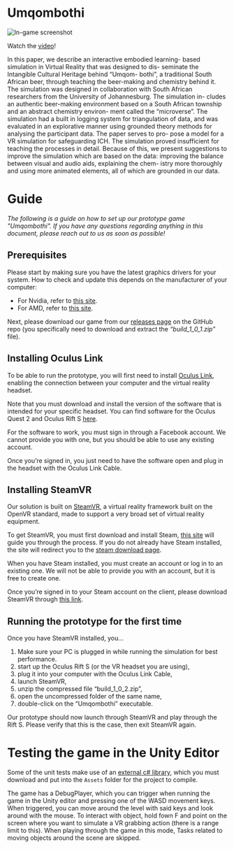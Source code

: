 # Umqombothi

![In-game screenshot](https://www.dropbox.com/s/hwhdqnfoyongknw/mini2.jpg?dl=0&raw=1)

Watch the [video](https://youtu.be/aGKtCIhe5OU)!

In this paper, we describe an interactive embodied learning-
based simulation in Virtual Reality that was designed to dis-
seminate the Intangible Cultural Heritage behind “Umqom-
bothi”, a traditional South African beer, through teaching the
beer-making and chemistry behind it. The simulation was
designed in collaboration with South African researchers
from the University of Johannesburg. The simulation in-
cludes an authentic beer-making environment based on a
South African township and an abstract chemistry environ-
ment called the “microverse”. The simulation had a built in
logging system for triangulation of data, and was evaluated
in an explorative manner using grounded theory methods
for analysing the participant data. The paper serves to pro-
pose a model for a VR simulation for safeguarding ICH. The
simulation proved insufficient for teaching the processes in
detail. Because of this, we present suggestions to improve
the simulation which are based on the data: improving the
balance between visual and audio aids, explaining the chem-
istry more thoroughly and using more animated elements,
all of which are grounded in our data.

# Guide

*The following is a guide on how to set up our prototype game "Umqombothi". If you have any questions regarding anything in this document, please reach out to us as soon as possible!*

## Prerequisites

Please start by making sure you have the latest graphics drivers for your system. How to check and update this depends on the manufacturer of your computer:

- For Nvidia, refer to [this site](https://www.nvidia.com/en-in/drivers/nvidia-update/).
- For AMD, refer to [this site](https://www.amd.com/en/support).

Next, please download our game from our [releases page](https://github.com/turtle-masters/p7-prototype/releases) on the GitHub repo (you specifically need to download and extract the *“build\_1\_0\_1.zip”* file).

## Installing Oculus Link

To be able to run the prototype, you will first need to install [Oculus Link](https://www.oculus.com/setup/), enabling the connection between your computer and the virtual reality headset.

Note that you must download and install the version of the software that is intended for your specific headset. You can find software for the Oculus Quest 2 and Oculus Rift S [here](https://www.oculus.com/setup/).

For the software to work, you must sign in through a Facebook account. We cannot provide you with one, but you should be able to use any existing account.

Once you’re signed in, you just need to have the software open and plug in the headset with the Oculus Link Cable.

## Installing SteamVR

Our solution is built on [SteamVR](https://www.steamvr.com/en/), a virtual reality framework built on the OpenVR standard, made to support a very broad set of virtual reality equipment.

To get SteamVR, you must first download and install Steam, [this site](https://www.steamvr.com/en/) will guide you through the process. If you do not already have Steam installed, the site will redirect you to the [steam download page](https://store.steampowered.com/about/).

When you have Steam installed, you must create an account or log in to an existing one. We will not be able to provide you with an account, but it is free to create one.

Once you’re signed in to your Steam account on the client, please download SteamVR through [this link](https://www.steamvr.com/en/).

## Running the prototype for the first time

Once you have SteamVR installed, you...

1. Make sure your PC is plugged in while running the simulation for best performance.
1. start up the Oculus Rift S (or the VR headset you are using),
1. plug it into your computer with the Oculus Link Cable,
1. launch SteamVR,
1. unzip the compressed file “build\_1\_0\_2.zip”,
1. open the uncompressed folder of the same name,
1. double-click on the “Umqombothi” executable.

Our prototype should now launch through SteamVR and play through the Rift S. Please verify that this is the case, then exit SteamVR again.

# Testing the game in the Unity Editor
Some of the unit tests make use of an [external c# library](https://drive.google.com/file/d/1dNN436832phPiDvM_Iat0k2AhkWbgTdm/view?usp=sharing), which you must download and put into the `Assets` folder for the project to compile.

The game has a DebugPlayer, which you can trigger when running the game in the Unity editor and pressing one of the WASD movement keys. When triggered, you can move around the level with said keys and look around with the mouse. To interact with object, hold fown F and point on the screen where you want to simulate a VR grabbing action (there is a range limit to this). When playing through the game in this mode, Tasks related to moving objects around the scene are skipped.

